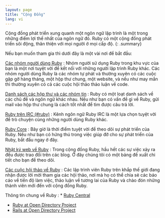 ```yaml
---
layout: page
title: "Cộng Đồng"
lang: vi
---
```


Cộng đồng phát triển xung quanh một ngôn ngữ lập trình là một trong những điểm
lợi thế nhất của ngôn ngữ đó.  Ruby có một cộng đồng phát triển sôi động, thân
thiện với mọi người ở mọi cấp độ.
{: .summary}

Nếu bạn muốn tham gia thì dưới đây là một vài nơi để bắt đầu:

[Các nhóm người dùng Ruby](user-groups/)
: Nhóm người sử dụng Ruby trong khu vực của bạn là một nơi tuyệt vời để kết
  nối với những người lập trình Ruby khác.  Các nhóm người dùng Ruby là các nhóm
  tự phát và thường xuyên có các cuộc gặp gỡ hàng tháng, một hộp thư chung, một
  website, và nếu như may mắn thì thường xuyên có cả các cuộc hội thảo thảo luận
  về code.

[Danh sách các hộp thư và các nhóm tin](mailing-lists/)
: Ruby có một loạt danh sách về các chủ đề và ngôn ngữ khác nhau.  Nếu như bạn
  có vấn đề gì về Ruby, gửi mail vào hộp thư chung là cách tốt nhất để tìm được
  câu trả lời.

[Ruby trên IRC (#ruby)](irc://irc.freenode.net/ruby)
: Kênh ngôn ngữ Ruby IRC là một lựa chọn tuyệt vời để trò chuyện cùng những
  người dùng Ruby khác.

[Ruby Core](ruby-core/)
: Bây giờ là thời điểm tuyệt vời để theo dõi sự phát triển của Ruby. Nếu như
  bạn có hứng thú trong việc giúp đỡ cho sự phát triển của Ruby, bắt đầu ngay
  ở đây.

[Nhật ký web về Ruby](weblogs/)
: Trong cộng đồng Ruby, hầu hết các sự việc xảy ra đều được trao đổi trên các
  blog. Ở đây chúng tôi có một bảng đề xuất chi tiết cho bạn để theo dõi.

[Các cuộc hội thảo về Ruby](conferences/)
: Các lập trình viên Ruby trên khắp thế giới đang nhận được lời mời tham gia
  các hội thảo, nơi mà họ có thể chia sẻ các báo cáo về tiến độ làm việc, thảo
  luận về tương lai của Ruby và chào đón những thành viên mới đến với cộng
  đồng Ruby.

Thông tin chung về Ruby
: * [Ruby Central][3]
  * [Ruby at Open Directory Project][4]
  * [Rails at Open Directory Project][5]



[3]: http://rubycentral.org/
[4]: https://dmoztools.net/Computers/Programming/Languages/Ruby/
[5]: https://dmoztools.net/Computers/Programming/Languages/Ruby/Software/Frameworks/Rails/
